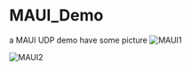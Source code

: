# MAUI_Demo
a MAUI UDP demo 
have some picture
![MAUI1](https://github.com/user-attachments/assets/d08852b2-b3cc-4924-9edf-747898440fc6)

![MAUI2](https://github.com/user-attachments/assets/4f65335b-0454-439a-8e25-6da57b9c3664)
